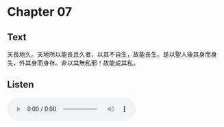 # Chapter 07

## Text

天長地久。天地所以能長且久者，以其不自生，故能長生。是以聖人後其身而身先，外其身而身存。非以其無私邪！故能成其私。

## Listen

<audio controls>
  <source src="./generated_audio/daodejing_07.wav" type="audio/wav">
  Your browser does not support the audio element.
</audio>
